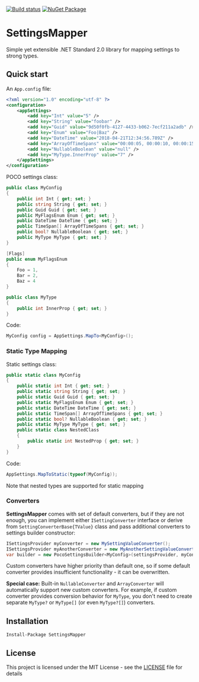 ﻿[![Build status](https://img.shields.io/vso/build/sergeykonkin/e640aa5e-254c-4469-8857-a4e79ac456ab/17.svg)]()
[![NuGet Package](https://img.shields.io/nuget/v/SettingsMapper.svg)](https://www.nuget.org/packages/SettingsMapper)

# SettingsMapper

Simple yet extensible .NET Standard 2.0 library for mapping settings to strong types.

## Quick start

An `App.config` file:
```xml
<?xml version="1.0" encoding="utf-8" ?>
<configuration>
    <appSettings>
        <add key="Int" value="5" /> 
        <add key="String" value="foobar" />
        <add key="Guid" value="9d50f0fb-4127-4433-b062-7ecf211a2adb" />
        <add key="Enum" value="Foo|Baz" />
        <add key="DateTime" value="2018-04-21T12:34:56.789Z" />
        <add key="ArrayOfTimeSpans" value="00:00:05, 00:00:10, 00:00:15" />
        <add key="NullableBoolean" value="null" />
        <add key="MyType.InnerProp" value="7" />
    </appSettings>
</configuration>
```

POCO settings class:
```csharp
public class MyConfig
{
    public int Int { get; set; }
    public string String { get; set; }
    public Guid Guid { get; set; }
    public MyFlagsEnum Enum { get; set; }
    public DateTime DateTime { get; set; }
    public TimeSpan[] ArrayOfTimeSpans { get; set; }
    public bool? NullableBoolean { get; set; }
    public MyType MyType { get; set; }
}

[Flags]
public enum MyFlagsEnum
{
    Foo = 1,
    Bar = 2,
    Baz = 4
}

public class MyType
{
    public int InnerProp { get; set; }
}
```

Code:
```csharp
MyConfig config = AppSettings.MapTo<MyConfig>();
```

### Static Type Mapping

Static settings class:
```csharp
public static class MyConfig
{
    public static int Int { get; set; }
    public static string String { get; set; }
    public static Guid Guid { get; set; }
    public static MyFlagsEnum Enum { get; set; }
    public static DateTime DateTime { get; set; }
    public static TimeSpan[] ArrayOfTimeSpans { get; set; }
    public static bool? NullableBoolean { get; set; }
    public static MyType MyType { get; set; }
    public static class NestedClass
    {
        public static int NestedProp { get; set; }
    }
}
```

Code:
```csharp
AppSettings.MapToStatic(typeof(MyConfig));
```
Note that nested types are supported for static mapping

### Converters
**SettingsMapper** comes with set of default converters,  but if they are not enough, you can implement either `ISettingConverter` interface or derive from `SettingConverterBase{TValue}` class and pass additional converters to settings builder constructor:

```csharp
ISettingsProvider myConverter = new MySettingValueConverter();
ISettingsProvider myAnotherConverter = new MyAnotherSettingValueConverter();
var builder = new PocoSettingsBuilder<MyConfig>(settingsProvider, myConverter, myAnotherConverter);
```
Custom converters have higher priority than default one, so if some default converter provides insufficient functionality - it can be overwritten.

**Special case:** Built-in `NullableConverter` and `ArrayConverter` will automatically support new custom converters. For example, if custom converter provides conversion behavior for `MyType`, you don't need to create separate `MyType?` or `MyType[]` (or even `MyType?[]`) converters.


## Installation

```
Install-Package SettingsMapper
```

## License

This project is licensed under the MIT License - see the [LICENSE](LICENSE) file for details
